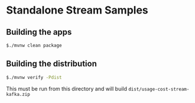 # Standalone Stream Samples

## Building the apps

```bash
$./mvnw clean package
```

## Building the distribution

```bash
$./mvnw verify -Pdist

```

This must be run from this directory and will build `dist/usage-cost-stream-kafka.zip` 